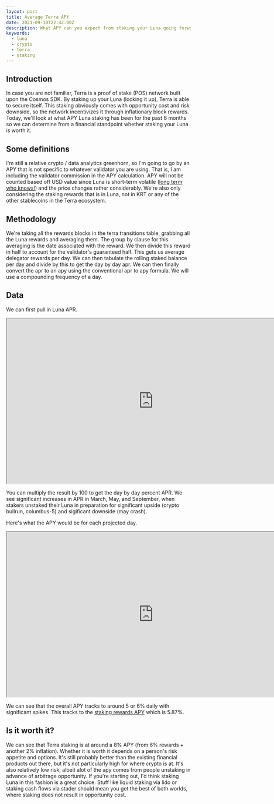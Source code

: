```yaml
---
layout: post
title: Average Terra APY
date: 2021-09-10T22:42:00Z
description: What APY can you expect from staking your Luna going forward?
keywords:
  - luna
  - crypto
  - terra
  - staking
---
```


## Introduction

In case you are not familiar, Terra is a proof of stake (POS) network built upon the Cosmos SDK. By staking up your Luna (locking it up), Terra is able to secure itself. This staking obviously comes with opportunity cost and risk downside, so the network incentivizes it through inflationary block rewards. Today, we'll look at what APY Luna staking has been for the past 6 months so we can determine from a financial standpoint whether staking your Luna is worth it.

## Some definitions

I'm still a relative crypto / data analytics greenhorn, so I'm going to go by an APY that is not specific to whatever validator you are using. That is, I am including the validator commission in the APY calculation. APY will not be counted based off USD value since Luna is short-term volatile ([long term who knows!](https://twitter.com/balajis/status/1436065199665008641)) and the price changes rather considerably. We're also only considering the staking rewards that is in Luna, not in KRT or any of the other stablecoins in the Terra ecosystem.

## Methodology

We're taking all the rewards blocks in the terra transitions table, grabbing all the Luna rewards and averaging them. The group by clause for this averaging is the date associated with the reward. We then divide this reward in half to account for the validator's guaranteed half. This gets us average delegator rewards per day. We can then tabulate the rolling staked balance per day and divide by this to get the day by day apr. We can then finally convert the apr to an apy using the conventional apr to apy formula. We will use a compounding frequency of a day.

## Data

We can first pull in Luna APR.

<iframe src="https://velocity-app.flipsidecrypto.com/velocity/visuals/8928d514-28ae-4459-b3f9-c2f490dfb4dd/e01ba58c-4310-4294-b3f5-23de7ae0b80b" width="800" height="450"></iframe>

You can multiply the result by 100 to get the day by day percent APR. We see significant increases in APR in March, May, and September, when stakers unstaked their Luna in preparation for significant upside (crypto bullrun, columbus-5) and sigificant downside (may crash).

Here's what the APY would be for each projected day.

<iframe src="https://velocity-app.flipsidecrypto.com/velocity/visuals/9fee2f27-7c92-41a3-be6e-ac53fc53dd54/7f2a3dbe-e339-4ee4-8570-2c969115fe5f" width="800" height="450"></iframe>

We can see that the overall APY tracks to around 5 or 6% daily with significant spikes. This tracks to the [staking rewards APY](https://www.stakingrewards.com/earn/terra/) which is 5.87%.

## Is it worth it?

We can see that Terra staking is at around a 8% APY (from 6% rewards + another 2% inflation). Whether it is worth it depends on a person's risk appetite and options. It's still probably better than the existing financial products out there, but it's not particularly high for where crypto is at. It's also relatively low risk, albeit alot of the apy comes from people unstaking in advance of arbitrage opportunity. If you're starting out, I'd think staking Luna in this fashion is a great choice. Stuff like liquid staking via lido or staking cash flows via stader should mean you get the best of both worlds, where staking does not result in opportunity cost.

